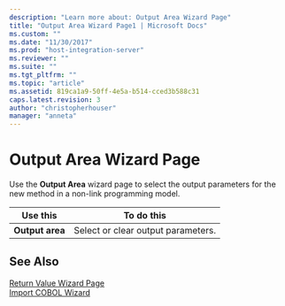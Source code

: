 ```yaml
---
description: "Learn more about: Output Area Wizard Page"
title: "Output Area Wizard Page1 | Microsoft Docs"
ms.custom: ""
ms.date: "11/30/2017"
ms.prod: "host-integration-server"
ms.reviewer: ""
ms.suite: ""
ms.tgt_pltfrm: ""
ms.topic: "article"
ms.assetid: 819ca1a9-50ff-4e5a-b514-cced3b588c31
caps.latest.revision: 3
author: "christopherhouser"
manager: "anneta"
---
```

# Output Area Wizard Page
Use the **Output Area** wizard page to select the output parameters for the new method in a non-link programming model.  
  
|Use this|To do this|  
|--------------|----------------|  
|**Output area**|Select or clear output parameters.|  
  
## See Also  
 [Return Value Wizard Page](../core/return-value-wizard-page2.md)   
 [Import COBOL Wizard](../core/import-cobol-wizard2.md)
